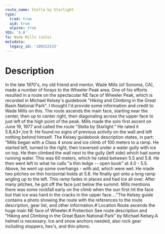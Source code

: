 ```yaml
---
route_name: Stella by Starlight
type:
  trad: true
  aid: true
  alpine: true
YDS: '5.8'
fa: Wade Mills (solo)
metadata:
  legacy_id: '109152533'
---
```

# Description
In the late 1970's, my old friend and mentor, Wade Mills (of Sonoma, CA), made a number of forays to the Wheeler Peak area. One of his efforts resulted in a route on the spectacular NE face of Wheeler Peak, which is recorded in Michael Kelsey's guidebook "Hiking and Climbing in the Great Basin National Park". I thought I'd provide some information and credit to Wade Mills on this. The route ascends the main face, starting near the center, then up to center right, then diagonaling across the upper face to just left of the high point of the peak. Mills made the solo first ascent on June 19, 1977 and called the route "Stella by Starlight." He rated it 5.8,A3+,Ice 9. He found no signs of previous activity on the wall and left nothing behind himself. The Kelsey guidebook description states, in part: "Mills began with a Class 4 snow and ice climb of 100 meters to a ramp. He started left, turned to the right, then traversed under a water gully with ice on top. He then climbed the wall next to the gully (left side) which had some running water. This was 60 meters, which he rated between 5.5 and 5.8. He then went left to what he calls "a thin ledge -- open book" at 4.0 - 5.5. Above, he went up some overhangs - with aid, which were wet. He made two pitches on thin horizontal holds at 5.8. He finally got onto a long ramp angling up to the left. This ramp fades in places and had ice all over. After many pitches, he got off the face just below the summit. Mills mentions there was some rockfall early on the climb when the sun first hit the face but that ice was hard in the cracks in the upper face...."The Kelsey guide contains a photo showing the route with the references to the route description, gear list, and other information.# Location
Route ascends the huge main NE face of Wheeler.# Protection
See route description and "Hiking and Climbing in the Great Basin National Park" by Michael Kelsey.A helmet is necessary.  Ice and snow anchors needed, also rock gear including stoppers, hex's, and thin pitons.